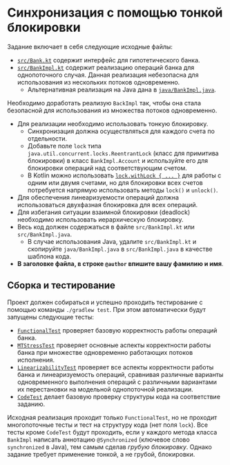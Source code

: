 # Синхронизация с помощью тонкой блокировки

Задание включает в себя следующие исходные файлы:

* [`src/Bank.kt`](src/Bank.kt) содержит интерфейс для гипотетического банка.
* [`src/BankImpl.kt`](src/BankImpl.kt) содержит реализацию операций банка для однопоточного случая.
  Данная реализация небезопасна для использования из нескольких потоков одновременно.
  * Альтернативная реализация на Java дана в [`java/BankImpl.java`](java/BankImpl.java).   

Необходимо доработать реализую `BackImpl` так, чтобы она стала безопасной для использования из множества потоков одновременно. 

* Для реализации необходимо использовать тонкую блокировку. 
  * Синхронизация должна осуществляться для каждого счета по отдельности. 
  * Добавьте поле `lock` типа `java.util.concurrent.locks.ReentrantLock` (класс для примитива блокировки) в класс `BankImpl.Account`
    и используйте его для блокировки операций над соответствующим счетом.
  * В Kotlin можно использовать [`lock.withLock { ... }`](https://kotlinlang.org/api/latest/jvm/stdlib/kotlin.concurrent/java.util.concurrent.locks.-lock/with-lock.html)
    для работы с одним или двумя счетами, но для блокировки всех счетов потребуется напрямую использовать методы `lock()` и `unlock()`.
* Для обеспечения линеаризуемости операций должна использоваться двухфазная блокировка для всех операций.
* Для избегания ситуации взаимной блокировки (deadlock) необходимо использовать иерархическую блокировку.
* Весь код должен содержаться в файле `src/BankImpl.kt` или `src/BankImpl.java`. 
  * В случае использования Java, удалите `src/BankImpl.kt` и скопируйте `java/BankImpl.java` в `src/BankImpl.java` в качестве шаблона кода. 
* **В заголовке файла, в строке `@author` впишите вашу фамилию и имя**.
   
## Сборка и тестирование

Проект должен собираться и успешно проходить тестирование с помощью команды `./gradlew test`. 
При этом автоматически будут запущены следующие тесты:

* [`FunctionalTest`](test/FunctionalTest.kt) проверяет базовую корректность работы операций банка.
* [`MTStressTest`](test/MTStressTest.kt) проверяет основные аспекты корректности работы банка при множестве одновременно работающих потоков исполнения.
* [`LinearizabilityTest`](test/LinearizabilityTest.kt) проверяет все аспекты корректности работы банка и линеаризуемость операций, 
  сравнивая различные варианты одновременного выполнения операций с различными вариантами их перестановки на модельной однопоточной реализации.
* [`CodeTest`](test/CodeTest.kt) делает базовую проверку структуры кода на соответствие заданию. 

Исходная реализация проходит только `FunctionalTest`, но не проходит многопоточные тесты и тест на
структуру кода (нет поля `lock`). Все тесты кроме `CodeTest` будут проходить, если у каждого метода класса `BankImpl` написать 
аннотацию `@Synchronized` (ключевое слово `synchronized` в Java), тем самым сделав _грубую блокировку_. 
Однако задание требует применение тонкой, а не грубой, блокировки.
